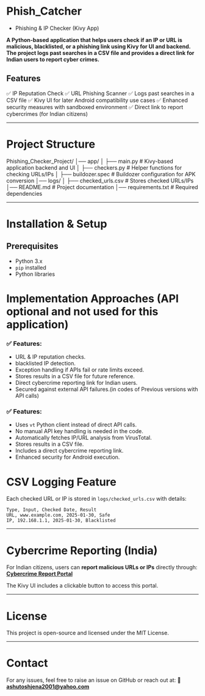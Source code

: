 # Phish_Catcher
- Phishing & IP Checker (Kivy App)

**A Python-based application that helps users check if an IP or URL is **malicious, blacklisted, or a phishing link** using **Kivy for UI and backend**. The project logs past searches in a CSV file and provides a direct link for Indian users to report cyber crimes.**


## Features

✅ IP Reputation Check
✅ URL Phishing Scanner
✅ Logs past searches in a CSV file
✅ Kivy UI for later Android compatibility use cases
✅ Enhanced security measures with sandboxed environment
✅ Direct link to report cybercrimes (for Indian citizens)

---

# Project Structure

Phishing_Checker_Project/
│── app/
│   ├── main.py            # Kivy-based application backend and UI
│   ├── checkers.py        # Helper functions for checking URLs/IPs
│   ├── buildozer.spec     # Buildozer configuration for APK conversion
│── logs/
│   ├── checked_urls.csv   # Stores checked URLs/IPs
│── README.md              # Project documentation
│── requirements.txt       # Required dependencies

---

# Installation & Setup

## Prerequisites

- Python 3.x
- `pip` installed
- Python libraries

# Implementation Approaches (API optional and not used for this application)

### ✅ Features:
- URL & IP reputation checks.
- blacklisted IP detection.
- Exception handling if APIs fail or rate limits exceed.
- Stores results in a CSV file for future reference.
- Direct cybercrime reporting link for Indian users.
- Secured against external API failures.(in codes of Previous versions with API calls)

### ✅ Features:
- Uses `vt` Python client instead of direct API calls.
- No manual API key handling is needed in the code.
- Automatically fetches IP/URL analysis from VirusTotal.
- Stores results in a CSV file.
- Includes a direct cybercrime reporting link.
- Enhanced security for Android execution.

# CSV Logging Feature

Each checked URL or IP is stored in `logs/checked_urls.csv` with details:
```
Type, Input, Checked Date, Result
URL, www.example.com, 2025-01-30, Safe
IP, 192.168.1.1, 2025-01-30, Blacklisted
```

---

# Cybercrime Reporting (India)

For Indian citizens, users can **report malicious URLs or IPs** directly through:
**[Cybercrime Report Portal](https://cybercrime.gov.in/Webform/Crime_AuthoLogin.aspx)**

The Kivy UI includes a clickable button to access this portal.

---

# License

This project is open-source and licensed under the MIT License.

---

# Contact

For any issues, feel free to raise an issue on GitHub or reach out at:
📧 **ashutoshjena2001@yahoo.com**


